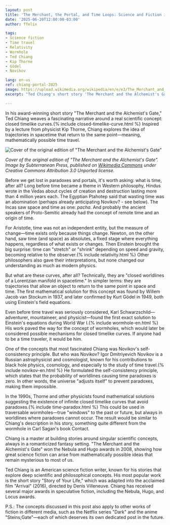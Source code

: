 ```yaml
---
layout: post
title: 'The Merchant, the Portal, and Time Loops: Science and Fiction in Ted Chiang'
date: '2025-06-20T12:00:00-03:00'
author: ffelix

tags:
- Science fiction
- Time travel
- Relativity
- Wormhole
- Ted Chiang
- Kip Thorne
- Gödel
- Novikov

lang: en-us
ref: chiang-portal-2025
image: https://upload.wikimedia.org/wikipedia/en/e/e3/The_Merchant_and_the_Alchemist%27s_Gate.jpg
excerpt: "Ted Chiang's short story 'The Merchant and the Alchemist's Gate' explores closed timelike curves and the science of time travel, blending real physics with fiction. Inspired by Kip Thorne, Chiang discusses paradoxes, wormholes, and Novikov's self-consistency principle."

---
```


In his award-winning short story "The Merchant and the Alchemist's Gate," Ted Chiang weaves a fascinating narrative around a real scientific concept: closed timelike curves.{% include closed-timelike-curve.html %} Inspired by a lecture from physicist Kip Thorne, Chiang explores the idea of trajectories in spacetime that return to the same point—meaning, mathematically possible time travel.
<!--more-->

![Cover of the original edition of "The Merchant and the Alchemist's Gate"](https://upload.wikimedia.org/wikipedia/en/e/e3/The_Merchant_and_the_Alchemist%27s_Gate.jpg)

*Cover of the original edition of "The Merchant and the Alchemist's Gate". Image by Subterranean Press, published on [Wikimedia Commons](https://en.wikipedia.org/wiki/File:The_Merchant_and_the_Alchemist%27s_Gate.jpg) under Creative Commons Attribution 3.0 Unported license.*

Before we get lost in paradoxes and portals, it's worth asking: what is time, after all? Long before time became a theme in Western philosophy, Hindus wrote in the Vedas about cycles of creation and destruction lasting more than 4 million years each. The Egyptian Ptahotep said that wasting time was an abomination (perhaps already anticipating Novikov? - see below). The Incas saw space and time as one: *pacha*. And probably the ancient speakers of Proto-Semitic already had the concept of remote time and an origin of time.

For Aristotle, time was not an independent entity, but the measure of change—time exists only because things change. Newton, on the other hand, saw time (and space) as absolutes, a fixed stage where everything happens, regardless of what exists or changes. Then Einstein brought the big surprise: time can "stretch" or "shrink" depending on speed and gravity, becoming relative to the observer.{% include relativity.html %} Other philosophers also gave their interpretations, but none changed our understanding as much as modern physics.

But what are these curves, after all? Technically, they are "closed worldlines of a Lorentzian manifold in spacetime." In simpler terms: they are trajectories that allow an object to return to the same point in space and time. The first mathematical solution for this concept was found by Willem Jacob van Stockum in 1937, and later confirmed by Kurt Gödel in 1949, both using Einstein's field equations.

Even before time travel was seriously considered, Karl Schwarzschild—adventurer, mountaineer, and physicist—found the first exact solution to Einstein's equations during World War I.{% include wormhole-en.html %} His work paved the way for the concept of wormholes, which would later be considered possible mechanisms for closed timelike curves. If anyone had to be a time traveler, it would be him.

One of the concepts that most fascinated Chiang was Novikov's self-consistency principle. But who was Novikov? Igor Dmitriyevich Novikov is a Russian astrophysicist and cosmologist, known for his contributions to black hole physics, cosmology, and especially to the study of time travel.{% include novikov-en.html %} He formulated the self-consistency principle, which states that the probability of worldlines causing time paradoxes is zero. In other words, the universe "adjusts itself" to prevent paradoxes, making them impossible.

In the 1990s, Thorne and other physicists found mathematical solutions suggesting the existence of infinite closed timelike curves that avoid paradoxes.{% include time-paradox.html %} This could be used in traversable wormholes—true "windows" to the past or future, but always in worldlines where paradoxes cannot occur. The result would be similar to Chiang's description in his story, something quite different from the wormhole in Carl Sagan's book Contact.

Chiang is a master at building stories around singular scientific concepts, always in a romanticized fantasy setting. "The Merchant and the Alchemist's Gate" won the Nebula and Hugo awards in 2008, showing how great science fiction can arise from mathematically possible ideas that remain mysterious to most of us.

Ted Chiang is an American science fiction writer, known for his stories that explore deep scientific and philosophical concepts. His most popular work is the short story "Story of Your Life," which was adapted into the acclaimed film "Arrival" (2016), directed by Denis Villeneuve. Chiang has received several major awards in speculative fiction, including the Nebula, Hugo, and Locus awards.

P.S.: The concepts discussed in this post also apply to other works of fiction in different media, such as the Netflix series "Dark" and the anime "Steins;Gate"—each of which deserves its own dedicated post in the future.
